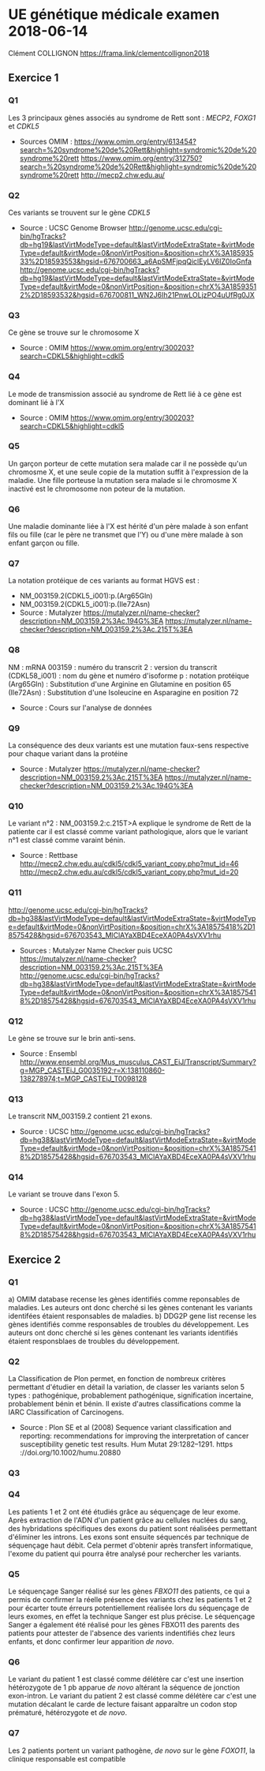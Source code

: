 # UE génétique médicale examen 2018-06-14
Clément COLLIGNON
https://frama.link/clementcollignon2018
## Exercice 1
### Q1
Les 3 principaux gènes associés au syndrome de Rett sont : *MECP2*, *FOXG1* et *CDKL5*
- Sources OMIM : 
https://www.omim.org/entry/613454?search=%20syndrome%20de%20Rett&highlight=syndromic%20de%20syndrome%20rett
https://www.omim.org/entry/312750?search=%20syndrome%20de%20Rett&highlight=syndromic%20de%20syndrome%20rett
http://mecp2.chw.edu.au/
### Q2 
Ces variants se trouvent sur le gène *CDKL5* 
- Source : UCSC Genome Browser
http://genome.ucsc.edu/cgi-bin/hgTracks?db=hg19&lastVirtModeType=default&lastVirtModeExtraState=&virtModeType=default&virtMode=0&nonVirtPosition=&position=chrX%3A18593533%2D18593553&hgsid=676700663_a6ApSMFjpqQiclEyLV6IZ0IoGnfa
http://genome.ucsc.edu/cgi-bin/hgTracks?db=hg19&lastVirtModeType=default&lastVirtModeExtraState=&virtModeType=default&virtMode=0&nonVirtPosition=&position=chrX%3A18593512%2D18593532&hgsid=676700811_WN2J6Ih21PnwLOLjzPO4uUfRg0JX
### Q3 
Ce gène se trouve sur le chromosome X 
- Source : OMIM
https://www.omim.org/entry/300203?search=CDKL5&highlight=cdkl5
### Q4 
Le mode de transmission associé au syndrome de Rett lié à ce gène est dominant lié à l'X
- Source : OMIM 
https://www.omim.org/entry/300203?search=CDKL5&highlight=cdkl5
### Q5 
Un garçon porteur de cette mutation sera malade car il ne possède qu'un chromosme X, et une seule copie de la mutation suffit à l'expression de la maladie. Une fille porteuse la mutation sera malade si le chromosme X inactivé est le chromosome non poteur de la mutation. 
### Q6 
Une maladie dominante liée à l'X est hérité d'un père malade à son enfant fils ou fille (car le père ne transmet que l'Y) ou d'une mère malade à son enfant garçon ou fille. 
### Q7 
La notation protéique de ces variants au format HGVS est : 
- NM_003159.2(CDKL5_i001):p.(Arg65Gln)
- NM_003159.2(CDKL5_i001):p.(Ile72Asn)
- Source : Mutalyzer 
https://mutalyzer.nl/name-checker?description=NM_003159.2%3Ac.194G%3EA
https://mutalyzer.nl/name-checker?description=NM_003159.2%3Ac.215T%3EA
### Q8 
NM : mRNA 
003159 : numéro du transcrit 
2 : version du transcrit 
(CDKL58_i001) : nom du gène et numéro d'isoforme 
p : notation protéique 
(Arg65Gln) : Substitution d'une Arginine en Glutamine en position 65
(Ile72Asn) : Substitution d'une Isoleucine en Asparagine en position 72
- Source : Cours sur l'analyse de données
### Q9 
La conséquence des deux variants est une mutation faux-sens respective pour chaque variant dans la protéine
- Source : Mutalyzer
https://mutalyzer.nl/name-checker?description=NM_003159.2%3Ac.215T%3EA
https://mutalyzer.nl/name-checker?description=NM_003159.2%3Ac.194G%3EA
### Q10 
Le variant n°2 : NM_003159.2:c.215T>A explique le syndrome de Rett de la patiente car il est classé comme variant pathologique, alors que le variant n°1 est classé comme varaint bénin. 
- Source : Rettbase
http://mecp2.chw.edu.au/cdkl5/cdkl5_variant_copy.php?mut_id=46
http://mecp2.chw.edu.au/cdkl5/cdkl5_variant_copy.php?mut_id=20
### Q11
http://genome.ucsc.edu/cgi-bin/hgTracks?db=hg38&lastVirtModeType=default&lastVirtModeExtraState=&virtModeType=default&virtMode=0&nonVirtPosition=&position=chrX%3A18575418%2D18575428&hgsid=676703543_MlClAYaXBD4EceXA0PA4sVXV1rhu
- Sources : Mutalyzer Name Checker puis UCSC
https://mutalyzer.nl/name-checker?description=NM_003159.2%3Ac.215T%3EA
http://genome.ucsc.edu/cgi-bin/hgTracks?db=hg38&lastVirtModeType=default&lastVirtModeExtraState=&virtModeType=default&virtMode=0&nonVirtPosition=&position=chrX%3A18575418%2D18575428&hgsid=676703543_MlClAYaXBD4EceXA0PA4sVXV1rhu
### Q12
Le gène se trouve sur le brin anti-sens. 
- Source : Ensembl 
http://www.ensembl.org/Mus_musculus_CAST_EiJ/Transcript/Summary?g=MGP_CASTEiJ_G0035192;r=X:138110860-138278974;t=MGP_CASTEiJ_T0098128
### Q13
Le transcrit NM_003159.2 contient 21 exons.
- Source : UCSC
http://genome.ucsc.edu/cgi-bin/hgTracks?db=hg38&lastVirtModeType=default&lastVirtModeExtraState=&virtModeType=default&virtMode=0&nonVirtPosition=&position=chrX%3A18575418%2D18575428&hgsid=676703543_MlClAYaXBD4EceXA0PA4sVXV1rhu
### Q14 
Le variant se trouve dans l'exon 5.
- Source : UCSC
http://genome.ucsc.edu/cgi-bin/hgTracks?db=hg38&lastVirtModeType=default&lastVirtModeExtraState=&virtModeType=default&virtMode=0&nonVirtPosition=&position=chrX%3A18575418%2D18575428&hgsid=676703543_MlClAYaXBD4EceXA0PA4sVXV1rhu
## Exercice 2 
### Q1 
a) OMIM database recense les gènes identifiés comme reponsables de maladies. Les auteurs ont donc cherché si les gènes contenant les variants identifées étaient responsables de maladies.
b) DDG2P gene list recense les gènes identifiés comme responsables de troubles du développement. Les auteurs ont donc cherché si les gènes contenant les variants identifiés étaient responsblaes de troubles du développement.
### Q2 
La Classification de Plon permet, en fonction de nombreux critères permettant d'étudier en détail la variation, de classer les variants selon 5 types : pathogénique, probablement pathogénique, signification incertaine, probablement bénin et bénin. Il existe d'autres classifications comme la IARC Classification of Carcinogens. 
- Source : Plon SE et al (2008) Sequence variant classification and reporting: recommendations for improving the interpretation of cancer susceptibility genetic test results. Hum Mutat 29:1282–1291. https ://doi.org/10.1002/humu.20880
### Q3 
### Q4 
Les patients 1 et 2 ont été étudiés grâce au séquençage de leur exome. Après extraction de l'ADN d'un patient grâce au cellules nuclées du sang, des hybridations spécifiques des exons du patient sont réalisées permettant d'éliminer les introns. Les exons sont ensuite séquencés par technique de séquençage haut débit. Cela permet d'obtenir après transfert informatique, l'exome du patient qui pourra être analysé pour rechercher les variants. 
### Q5 
Le séquençage Sanger réalisé sur les gènes *FBXO11* des patients, ce qui a permis de confirmer la réelle présence des variants chez les patients 1 et 2 pour écarter toute érreurs potentiellement réalisée lors du séquençage de leurs exomes, en effet la technique Sanger est plus précise. Le séquençage Sanger a également été réalisé pour les gènes FBXO11 des parents des patients pour attester de l'absence des varients indentifiés chez leurs enfants, et donc confirmer leur apparition *de novo*. 
### Q6
Le variant du patient 1 est classé comme délétère car c'est une insertion hétérozygote de 1 pb apparue *de novo* altérant la séquence de jonction exon-intron. Le variant du patient 2 est classé comme délétère car c'est une mutation décalant le carde de lecture faisant apparaître un codon stop prématuré, hétérozygote et *de novo*. 
### Q7 
Les 2 patients portent un variant pathogène, *de novo* sur le gène *FOXO11*, la clinique responsable est compatible 
